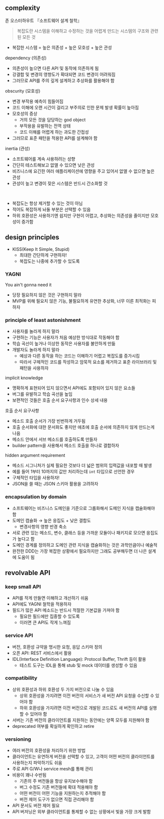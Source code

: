 ## complexity

존 오스터하우트 『소프트웨어 설계 철학』

> 복잡도란 시스템을 이해하고 수정하는 것을 어렵게 만드는 시스템의 구조와 관련된 모든 것

- 복잡한 시스템 = 높은 의존성 + 높은 모호성 + 높은 관성

dependency (의존성)

- 의존성이 높으면 다른 API 및 동작에 의존하게 됨
- 강결합 및 변경의 영향도가 확대되면 코드 변경이 어려워짐
- 그러므로 API를 주의 깊게 설계하고 추상화를 활용해야 함

obscurity (모호성)

- 변경 부작용 예측이 힘들어짐
- 코드 이해에 오랜 시간이 걸리고 부주의로 인한 문제 발생 확률이 높아짐
- 모호성의 증상
  - 거의 모든 것을 담당하는 god object
  - 부작용을 유발하는 전역 상태
  - 코드 이해를 어렵게 하는 과도한 간접성
- 그러므로 표준 패턴을 적용한 API를 설계해야 함

inertia (관성)

- 소프트웨어를 계속 사용하려는 성향
- 간단히 테스트해보고 없앨 수 있으면 낮은 관성
- 비즈니스에 요긴한 여러 애플리케이션에 영향을 주고 있어서 없앨 수 없으면 높은 관성
- 관성이 높고 변경이 잦은 시스템은 반드시 간소화할 것

<br>

- 복잡도는 항상 제거할 수 있는 것이 아님
- 적어도 복잡하게 놔둘 부분은 선택할 수 있음
- 하위 호환성은 사용하기엔 쉽지만 구현이 어렵고, 추상화는 의존성을 줄이지만 모호성이 증가함

## design principles

- KISS(Keep It Simple, Stupid)
  - 최대한 간단하게 구현하자!
  - 복잡도는 나중에 추가할 수 있도록

### YAGNI

You ain't gonna need it

- 당장 필요하지 않은 것은 구현하지 말라
- MVP를 위해 필요치 않은 기능, 불필요하게 유연한 추상화, 너무 이른 최적화는 피하자

### principle of least astonishment

- 사용자를 놀라게 하지 말라
- 구현하는 기능은 사용자가 처음 예상한 방식대로 작동해야 함
- 학습 곡선이 높거나 이상한 동작은 사용자를 불안하게 만듦
- 개발자도 놀라게 하지 말라
  - 예상과 다른 동작을 하는 코드는 이해하기 어렵고 복잡도를 증가시킴
  - 따라서 구체적인 코드를 작성하고 암묵적 요소를 제거하고 표준 라이브러리 및 패턴을 사용하자

implicit knowledge

- 명확하게 표현되어 있지 않으면서 API에도 포함되어 있지 않은 요소들
- 버그를 유발하고 학습 곡선을 높임
- 보편적인 것들은 호출 순서 요구사항과 인수 상세 내용

호출 순서 요구사항

- 메소드 호출 순서가 가장 빈번하게 거두됨
- 호출 순서화에 대한 문서화도 좋지만 애초에 호출 순서에 의존하지 않게 만드는게 나음
- 메소드 안에서 서브 메소드를 호출하도록 만들자
- builder pattern을 사용해서 메소드 호출을 하나로 결합하자

hidden argument requirement

- 메소드 시그니처가 실제 필요한 것보다 더 넓은 범위의 입력값을 내포할 때 발생
- 예를 들어 1부터 10까지의 값만 처리하는데 `int` 타입으로 선언한 경우
- 구체적인 타입을 사용하자!
- JSON을 쓸 때는 JSON 스키마 활용을 고려하자

### encapsulation by domain

- 소프트웨어는 비즈니스 도메인을 기준으로 그룹화해서 도메인 지식을 캡슐화해야 함
- 도메인 캡슐화 → 높은 응집도 + 낮은 결합도
  - 변경사항의 영향 반경 축소
- 서로 관련 있는 메소드, 변수, 클래스 등을 가까운 모듈이나 패키지로 모으면 응집도가 높다고 함
- 도메인 경계를 정의하고 도메인 관련 지식을 캡슐화하는 것은 과학만큼이나 예술적
- 완전한 DDD는 가장 복잡한 상황에서 필요하지만 그래도 공부해두면 더 나은 설계에 도움이 됨

## revolvable API

### keep small API

- API를 작게 만들면 이해하고 개선하기 쉬움
- API에도 YAGNI 철학을 적용하자
- 필드가 많은 API 메소드는 반드시 적절한 기본값을 가져야 함
  - 필요한 필드에만 집중할 수 있도록
  - 이러면 큰 API도 작게 느껴짐

### service API

- 버전, 호환성 규약을 명시한 요청, 응답 스키마 정의
- 오픈 API: REST 서비스에서 활용
- IDL(Interface Definition Language): Protocol Buffer, Thrift 등이 활용
  - 테스트 도구는 IDL을 통해 stub 및 mock 데이터를 생성할 수 있음

### compatibility

- 상위 호환성과 하위 호환성 두 가지 버전으로 나눌 수 있음
  - 상위 호환성을 가지려면 이전 버전의 서비스가 새 버전 API 요청을 수신할 수 있어야 함
  - 하위 호환성을 가지려면 이전 버전으로 개발된 코드로도 새 버전의 API를 실행할 수 있어야 함
- 서버는 기존 버전의 클라이언트를 지원하는 동안에는 양쪽 모두를 지원해야 함
- deprecated 여부를 확실하게 확인하고 retire

### versioning

- 여러 버전의 호환성을 처리하기 위한 방법
- 클라이언트는 유연하게 버전을 선택할 수 있고, 고객이 어떤 버전의 클라이언트를 사용하는지 파악하기도 쉬움
- 주로 API G/W나 service mesh를 통해 관리
- 비용이 꽤나 수반됨
  - 기존의 주 버전들을 항상 유지보수해야 함
  - 버그 수정도 기존 버전들에 확대 적용해야 함
  - 어떤 버전이 어떤 기능을 지원하는지 추적해야 함
  - 버전 제어 도구가 없으면 직접 관리해야 함
- API 문서도 버전 제어 필요
- API 버저닝은 외부 클라이언트를 통제할 수 없는 상황에서 빛을 가장 크게 발함
